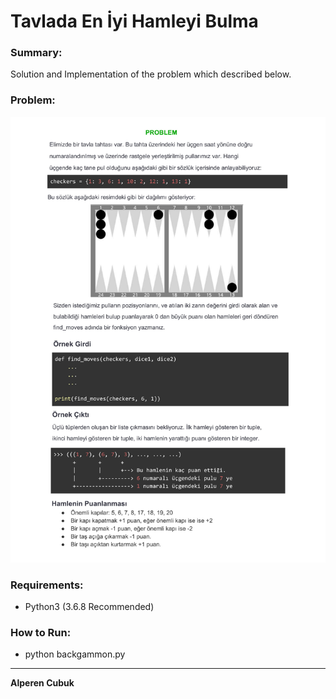 # Tavlada En İyi Hamleyi Bulma

### Summary:

Solution and Implementation of the problem which described below.

### Problem:

![Problem](problem.jpg)

### Requirements:

- Python3 (3.6.8 Recommended)

  
### How to Run:

- python backgammon.py

---

**Alperen Cubuk**